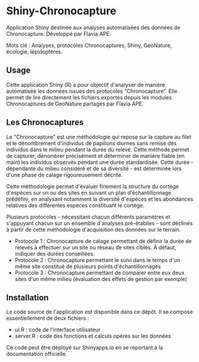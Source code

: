 # Shiny-Chronocapture
Application Shiny destinée aux analyses automatisées des données de Chronocapture. Développé par Flavia APE. 

Mots clé : Analyses, protocoles Chronocaptures, Shiny, GeoNature, écologie, lépidoptères. 


Usage
-----

Cette application Shiny (R) a pour objectif d'analyser de manière automatisée les données issues des protocoles "Chronocapture". Elle permet de lire directement les fichiers exportés depuis les modules Chronocaptures de GeoNature partagés par Flavia APE. 

Les Chronocaptures
------------------

Le "Chronocapture" est une méthodologie qui repose sur la capture au filet et le dénombrement d'individus de papillons diurnes sans remise des individus dans le milieu pendant la durée du relevé. Cette méthode permet de capturer, dénombrer précisément et déterminer de manière fiable (en main) les individus observés pendant une durée standardisée. Cette durée - dépendante du milieu considéré et de sa diversité - est déterminée lors d'une phase de calage rigoureusement décrite.

Cette méthodologie permet d'évaluer finement la structure du cortège d'espèces sur un ou des sites en suivant un plan d'échantillonnage prédéfini, en analysant notamment la diversité d'espèces et les abondances relatives des différentes espèces constituant le cortège. 

Plusieurs protocoles - nécessitant chacun différents paramètres et s'appuyant chacun sur un ensemble d'analyses pré-établies - sont déclinés à partir de cette méthodologie d'acquisition des données sur le terrain. 

- Protocole 1 : Chronocapture de calage permettant de définir la durée de relevés à effectuer sur un site ou réseau de sites ciblés. À défaut, indiquer des durées conseillées. 
- Protocole 2 : Chronocapture permettant le suivi dans le temps d'un même site constitué de plusieurs points d'échantillonnages
- Protocole 3 : Chronocapture permettant de comparer entre eux deux sites d'un même milieu (évaluation des effets de gestion par exemple)



Installation
------------

Le code source de l'application est disponible dans ce dépôt. Il se compose essentiellement de deux fichiers : 

- ui.R : code de l'interface utilisateur
- server.R : code des fonctions et calculs opérés sur les données

Ce code peut être déployé sur Shinyapps.io en se reportant à la documentation officielle. 
